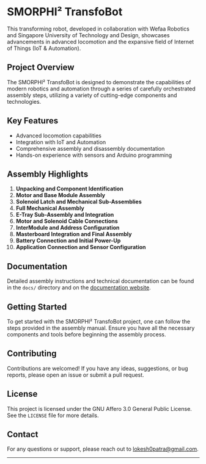 # SMORPHI² TransfoBot

This transforming robot, developed in collaboration with Wefaa Robotics and Singapore University of Technology and Design, showcases advancements in advanced locomotion and the expansive field of Internet of Things (IoT & Automation).

## Project Overview
The SMORPHI² TransfoBot is designed to demonstrate the capabilities of modern robotics and automation through a series of carefully orchestrated assembly steps, utilizing a variety of cutting-edge components and technologies.

## Key Features
- Advanced locomotion capabilities
- Integration with IoT and Automation
- Comprehensive assembly and disassembly documentation
- Hands-on experience with sensors and Arduino programming

## Assembly Highlights
1. **Unpacking and Component Identification**
2. **Motor and Base Module Assembly**
3. **Solenoid Latch and Mechanical Sub-Assemblies**
4. **Full Mechanical Assembly**
5. **E-Tray Sub-Assembly and Integration**
6. **Motor and Solenoid Cable Connections**
7. **InterModule and Address Configuration**
8. **Masterboard Integration and Final Assembly**
9. **Battery Connection and Initial Power-Up**
10. **Application Connection and Sensor Configuration**

## Documentation
Detailed assembly instructions and technical documentation can be found in the `docs/` directory and on the [documentation website](https://smorphi-documentation.readthedocs.io/en/latest/).

## Getting Started
To get started with the SMORPHI² TransfoBot project, one can follow the steps provided in the assembly manual. Ensure you have all the necessary components and tools before beginning the assembly process.

## Contributing
Contributions are welcomed! If you have any ideas, suggestions, or bug reports, please open an issue or submit a pull request.

## License
This project is licensed under the GNU Affero 3.0 General Public License. See the `LICENSE` file for more details.

## Contact
For any questions or support, please reach out to lokesh0patra@gmail.com.

---

